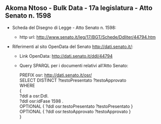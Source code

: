 ## Akoma Ntoso - Bulk Data - 17a legislatura - Atto Senato n. 1598 ##

* Scheda del Disegno di Legge - Atto Senato n. 1598:
	* http url: http://www.senato.it/leg/17/BGT/Schede/Ddliter/44794.htm

* Riferimenti al sito OpenData del Senato http://dati.senato.it/:
	* Link OpenData: http://dati.senato.it/ddl/44794
	* Query SPARQL per i documenti relativi all'Atto Senato:

        PREFIX osr: <http://dati.senato.it/osr/>  
		SELECT DISTINCT ?testoPresentato ?testoApprovato  
		WHERE  
		{  
		    ?ddl a osr:Ddl.  
		    ?ddl osr:idFase 1598 .  
		    OPTIONAL { ?ddl osr:testoPresentato ?testoPresentato }  
		    OPTIONAL { ?ddl osr:testoApprovato ?testoApprovato }  
		}
		